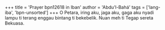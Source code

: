 +++
title = 'Prayer bpn12618 in Iban'
author = 'Abdu'l-Bahá'
tags = ['lang-iba', 'bpn-unsorted']
+++
O Petara, iring aku, jaga aku, gaga aku nyadi lampu ti terang enggau bintang ti bekebelik. Nuan meh ti Tegap sereta Bekuasa.
